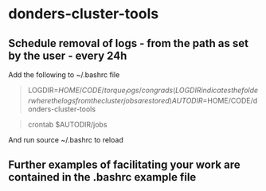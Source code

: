 # donders-cluster-tools

## Schedule removal of logs - from the path as set by the user - every 24h

Add the following to ~/.bashrc file
>LOGDIR=$HOME/CODE/torque_logs/congrads
(LOGDIR indicates the folder where the logs from the cluster jobs are stored)
>AUTODIR=$HOME/CODE/donders-cluster-tools

>crontab $AUTODIR/jobs

And run 
source ~/.bashrc to reload

## Further examples of facilitating your work are contained in the .bashrc example file

